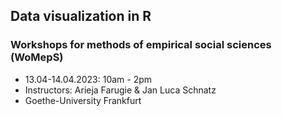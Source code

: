 ## Data visualization in R
### Workshops for methods of empirical social sciences (WoMepS) 

- 13.04-14.04.2023: 10am - 2pm
- Instructors: Arieja Farugie & Jan Luca Schnatz
- Goethe-University Frankfurt

